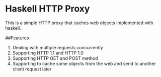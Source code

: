 Haskell HTTP Proxy
==================

This is a simple HTTP proxy that caches web objects implemented with haskell.

##Features
1. Dealing with multiple requests concurrently
2. Supporting HTTP 1.1 and HTTP 1.0
3. Supporting HTTP GET and POST method
4. Supporting to cache some objects from the web and send to another client request later

